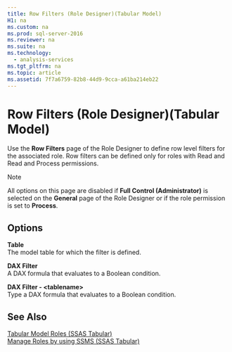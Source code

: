 ```yaml
---
title: Row Filters (Role Designer)(Tabular Model)
H1: na
ms.custom: na
ms.prod: sql-server-2016
ms.reviewer: na
ms.suite: na
ms.technology: 
  - analysis-services
ms.tgt_pltfrm: na
ms.topic: article
ms.assetid: 7f7a6759-82b8-44d9-9cca-a61ba214eb22
---
```

# Row Filters (Role Designer)(Tabular Model)
  Use the **Row Filters** page of the Role Designer to define row level filters for the associated role. Row filters can be defined only for roles with Read and Read and Process permissions.  
  
> [!NOTE]  
>  All options on this page are disabled if **Full Control \(Administrator\)** is selected on the **General** page of the Role Designer or if the role permission is set to **Process**.  
  
## Options  
 **Table**  
 The model table for which the filter is defined.  
  
 **DAX Filter**  
 A DAX formula that evaluates to a Boolean condition.  
  
 **DAX Filter \- \<tablename\>**  
 Type a DAX formula that evaluates to a Boolean condition.  
  
## See Also  
 [Tabular Model Roles &#40;SSAS Tabular&#41;](../../Topics/TopicNameNotContainA/Tabular-Model-Roles--SSAS-Tabular-.md)   
 [Manage Roles by using SSMS &#40;SSAS Tabular&#41;](../../Topics/TopicNameNotContainA/Manage-Roles-by-using-SSMS--SSAS-Tabular-.md)  
  
  